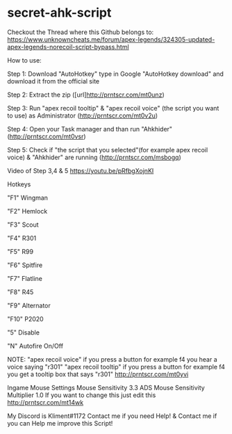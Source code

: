 # secret-ahk-script

Checkout the Thread where this Github belongs to:
https://www.unknowncheats.me/forum/apex-legends/324305-updated-apex-legends-norecoil-script-bypass.html

How to use:

Step 1:
Download "AutoHotkey"
type in Google "AutoHotkey download"
and download it from the official site 

Step 2:
Extract the zip
([url]http://prntscr.com/mt0unz)

Step 3:
Run "apex recoil tooltip" & "apex recoil voice" (the script you want to use) as Administrator
(http://prntscr.com/mt0v2u)

Step 4:
Open your Task manager and than run "Ahkhider"
(http://prntscr.com/mt0vsr)

Step 5:
Check if "the script that you selected"(for example apex recoil voice) & "Ahkhider" are running
(http://prntscr.com/msbogq)

Video of Step 3,4 & 5
https://youtu.be/pRfbgXojnKI

Hotkeys

"F1" Wingman

"F2" Hemlock

"F3" Scout

"F4" R301

"F5" R99

"F6" Spitfire

"F7" Flatline

"F8"	R45

"F9" Alternator

"F10" P2020

"5" Disable

"N" Autofire On/Off

NOTE:
"apex recoil voice" if you press a button for example f4 you hear a voice saying "r301"
"apex recoil tooltip" if you press a button for example f4 you get a tooltip box that says "r301"
http://prntscr.com/mt0yvi

Ingame Mouse Settings
Mouse Sensitivity 3.3
ADS Mouse Sensitivity Multiplier 1.0
If you want to change this just edit this
http://prntscr.com/mt14wk

My Discord is Kliment#1172
Contact me if you need Help!
&
Contact me if you can Help me improve this Script!
